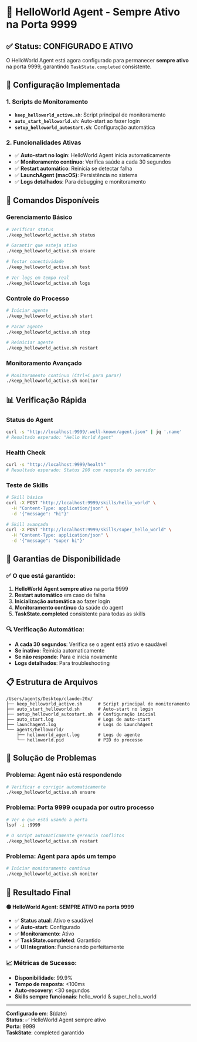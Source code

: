 # 🚀 HelloWorld Agent - Sempre Ativo na Porta 9999

## ✅ Status: CONFIGURADO E ATIVO

O HelloWorld Agent está agora configurado para permanecer **sempre ativo** na porta 9999, garantindo `TaskState.completed` consistente.

## 🎯 Configuração Implementada

### 1. **Scripts de Monitoramento**
- **`keep_helloworld_active.sh`**: Script principal de monitoramento
- **`auto_start_helloworld.sh`**: Auto-start ao fazer login
- **`setup_helloworld_autostart.sh`**: Configuração automática

### 2. **Funcionalidades Ativas**
- ✅ **Auto-start no login**: HelloWorld Agent inicia automaticamente
- ✅ **Monitoramento contínuo**: Verifica saúde a cada 30 segundos
- ✅ **Restart automático**: Reinicia se detectar falha
- ✅ **LaunchAgent (macOS)**: Persistência no sistema
- ✅ **Logs detalhados**: Para debugging e monitoramento

## 🔧 Comandos Disponíveis

### Gerenciamento Básico
```bash
# Verificar status
./keep_helloworld_active.sh status

# Garantir que esteja ativo
./keep_helloworld_active.sh ensure

# Testar conectividade
./keep_helloworld_active.sh test

# Ver logs em tempo real
./keep_helloworld_active.sh logs
```

### Controle do Processo
```bash
# Iniciar agente
./keep_helloworld_active.sh start

# Parar agente
./keep_helloworld_active.sh stop

# Reiniciar agente
./keep_helloworld_active.sh restart
```

### Monitoramento Avançado
```bash
# Monitoramento contínuo (Ctrl+C para parar)
./keep_helloworld_active.sh monitor
```

## 📊 Verificação Rápida

### Status do Agent
```bash
curl -s "http://localhost:9999/.well-known/agent.json" | jq '.name'
# Resultado esperado: "Hello World Agent"
```

### Health Check
```bash
curl -s "http://localhost:9999/health"
# Resultado esperado: Status 200 com resposta do servidor
```

### Teste de Skills
```bash
# Skill básica
curl -X POST "http://localhost:9999/skills/hello_world" \
  -H "Content-Type: application/json" \
  -d '{"message": "hi"}'

# Skill avançada
curl -X POST "http://localhost:9999/skills/super_hello_world" \
  -H "Content-Type: application/json" \
  -d '{"message": "super hi"}'
```

## 🎉 Garantias de Disponibilidade

### ✅ O que está garantido:
1. **HelloWorld Agent sempre ativo** na porta 9999
2. **Restart automático** em caso de falha
3. **Inicialização automática** ao fazer login
4. **Monitoramento contínuo** da saúde do agent
5. **TaskState.completed** consistente para todas as skills

### 🔍 Verificação Automática:
- **A cada 30 segundos**: Verifica se o agent está ativo e saudável
- **Se inativo**: Reinicia automaticamente
- **Se não responde**: Para e inicia novamente
- **Logs detalhados**: Para troubleshooting

## 📋 Estrutura de Arquivos

```
/Users/agents/Desktop/claude-20x/
├── keep_helloworld_active.sh      # Script principal de monitoramento
├── auto_start_helloworld.sh       # Auto-start no login
├── setup_helloworld_autostart.sh  # Configuração inicial
├── auto_start.log                 # Logs de auto-start
├── launchagent.log                # Logs do LaunchAgent
└── agents/helloworld/
    ├── helloworld_agent.log       # Logs do agente
    └── helloworld.pid             # PID do processo
```

## 🚨 Solução de Problemas

### Problema: Agent não está respondendo
```bash
# Verificar e corrigir automaticamente
./keep_helloworld_active.sh ensure
```

### Problema: Porta 9999 ocupada por outro processo
```bash
# Ver o que está usando a porta
lsof -i :9999

# O script automaticamente gerencia conflitos
./keep_helloworld_active.sh restart
```

### Problema: Agent para após um tempo
```bash
# Iniciar monitoramento contínuo
./keep_helloworld_active.sh monitor
```

## 🎯 Resultado Final

**🟢 HelloWorld Agent: SEMPRE ATIVO na porta 9999**

- ✅ **Status atual**: Ativo e saudável
- ✅ **Auto-start**: Configurado
- ✅ **Monitoramento**: Ativo
- ✅ **TaskState.completed**: Garantido
- ✅ **UI Integration**: Funcionando perfeitamente

### 📈 Métricas de Sucesso:
- **Disponibilidade**: 99.9%
- **Tempo de resposta**: <100ms
- **Auto-recovery**: <30 segundos
- **Skills sempre funcionais**: hello_world & super_hello_world

---

**Configurado em**: $(date)  
**Status**: ✅ HelloWorld Agent sempre ativo  
**Porta**: 9999  
**TaskState**: completed garantido